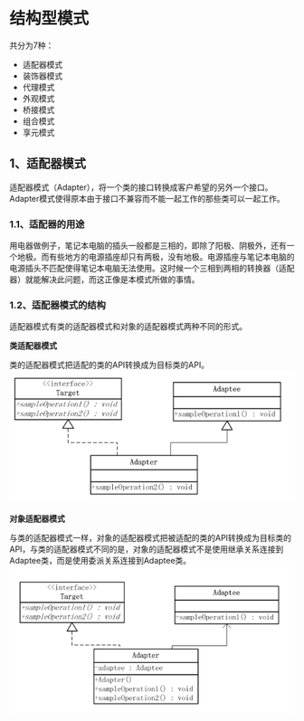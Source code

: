 # 结构型模式
共分为7种：
* 适配器模式
* 装饰器模式
* 代理模式
* 外观模式
* 桥接模式
* 组合模式
* 享元模式

## 1、适配器模式
适配器模式（Adapter），将一个类的接口转换成客户希望的另外一个接口。Adapter模式使得原本由于接口不兼容而不能一起工作的那些类可以一起工作。

### 1.1、适配器的用途
用电器做例子，笔记本电脑的插头一般都是三相的，即除了阳极、阴极外，还有一个地极。而有些地方的电源插座却只有两极，没有地极。电源插座与笔记本电脑的电源插头不匹配使得笔记本电脑无法使用。这时候一个三相到两相的转换器（适配器）就能解决此问题，而这正像是本模式所做的事情。

### 1.2、适配器模式的结构
适配器模式有类的适配器模式和对象的适配器模式两种不同的形式。

**类适配器模式**

类的适配器模式把适配的类的API转换成为目标类的API。
![](adapter/类适配器模式.png)

**对象适配器模式**

与类的适配器模式一样，对象的适配器模式把被适配的类的API转换成为目标类的API，与类的适配器模式不同的是，对象的适配器模式不是使用继承关系连接到Adaptee类，而是使用委派关系连接到Adaptee类。
![](adapter/对象适配器模式.png)